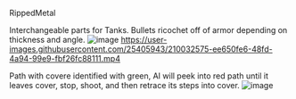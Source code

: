 RippedMetal

Interchangeable parts for Tanks. Bullets ricochet off of armor depending on thickness and angle.
![image](https://user-images.githubusercontent.com/25405943/210032335-1aceb288-c1e4-4ad9-8927-d9c7ae10ff49.png)
https://user-images.githubusercontent.com/25405943/210032575-ee650fe6-48fd-4a94-99e9-fbf26fc88111.mp4

Path with covere identified with green, AI will peek into red path until it leaves cover, stop, shoot, and then retrace its steps into cover.
![image](https://user-images.githubusercontent.com/25405943/210032110-91e9f6f0-6eac-4a9b-9dcb-f62021914acd.png)

